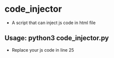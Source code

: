 # code_injector
- A script that can inject js code in html file
## Usage: python3 code_injector.py
- Replace your js code in line 25
